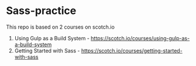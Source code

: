 # Sass-practice
This repo is based on 2 courses on scotch.io 
1. Using Gulp as a Build System - https://scotch.io/courses/using-gulp-as-a-build-system
2. Getting Started with Sass - https://scotch.io/courses/getting-started-with-sass 
